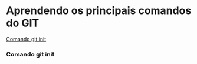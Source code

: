 # Aprendendo os principais comandos do GIT #

[Comando git init](#gitInit)

<a id="gitInit"></a>
### Comando git init ###
